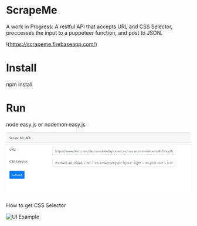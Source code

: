 # ScrapeMe
A work in Progress: 
A restful API that accepts URL and CSS Selector, proccesses the input to a puppeteer function, and post to JSON.

!(https://scrapeme.firebaseapp.com/)

# Install
npm install
 
 # Run
 node easy.js or nodemon easy.js


![UI Example](https://raw.githubusercontent.com/andrewpolemeni/ScrapeMe/master/DemoExample/UI%20Example.JPG)

How to get CSS Selector

![UI Example](https://github.com/andrewpolemeni/ScrapeMe/blob/master/DemoExample/selector.gif?raw=true)
